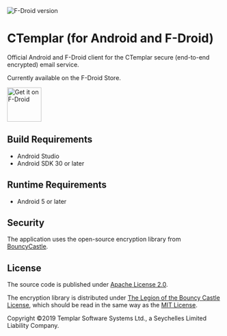<img alt='F-Droid version' src='https://img.shields.io/f-droid/v/com.ctemplar.app.fdroid.svg'/>

# CTemplar (for Android and F-Droid)

Official Android and F-Droid client for the CTemplar secure (end-to-end encrypted) email service.

Currently available on the F-Droid Store.

<a href='https://f-droid.org/en/packages/com.ctemplar.app.fdroid'><img alt='Get it on F-Droid' src='https://fdroid.gitlab.io/artwork/badge/get-it-on.png' height='80px'/></a>

## Build Requirements
+ Android Studio
+ Android SDK 30 or later

## Runtime Requirements
+ Android 5 or later

## Security
The application uses the open-source encryption library from [BouncyCastle](https://github.com/bcgit/bc-java).

## License

The source code is published under [Apache License 2.0](https://www.apache.org/licenses/LICENSE-2.0).

The encryption library is distributed under [The Legion of the Bouncy Castle License](https://www.bouncycastle.org/licence.html), which should be read in the same way as the [MIT License](https://opensource.org/licenses/MIT).

Copyright ©2019 Templar Software Systems Ltd., a Seychelles Limited Liability Company.

